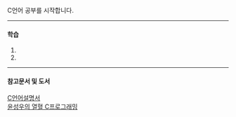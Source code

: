 C언어 공부를 시작합니다.

---

#### 학습
1. 
2. 






---
#### 참고문서 및 도서
[C언어설명서](https://learn.microsoft.com/ko-kr/cpp/c-language/?view=msvc-170)<br/>
[윤성우의 열혈 C프로그래밍](https://www.google.co.kr/books/edition/%EC%9C%A4%EC%84%B1%EC%9A%B0%EC%9D%98_%EC%97%B4%ED%98%88_C_%ED%94%84%EB%A1%9C%EA%B7%B8%EB%9E%98%EB%B0%8D/GK8NKQEACAAJ?hl=ko)






